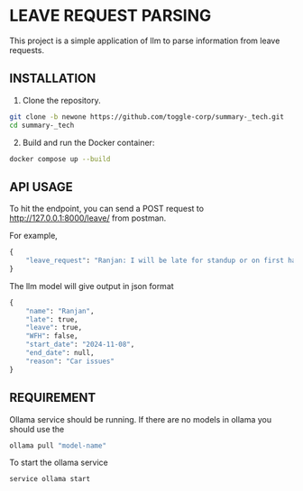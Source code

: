 # LEAVE REQUEST PARSING

This project is a simple application of llm to parse information from leave requests.

## INSTALLATION

1. Clone the repository.

```bash
git clone -b newone https://github.com/toggle-corp/summary-_tech.git
cd summary-_tech
```

2. Build and run the Docker container:

```bash
docker compose up --build
```

## API USAGE

To hit the endpoint, you can send a POST request to http://127.0.0.1:8000/leave/ from postman.

For example,

```python
{
    "leave_request": "Ranjan: I will be late for standup or on first half leave tomorrow depending on how quickly the car issues will be resolved at the service center."
}
```

The llm model will give output in json format

```python
{
    "name": "Ranjan",
    "late": true,
    "leave": true,
    "WFH": false,
    "start_date": "2024-11-08",
    "end_date": null,
    "reason": "Car issues"
}
```

## REQUIREMENT

Ollama service should be running.
If there are no models in ollama you should use the

```bash
ollama pull "model-name"
```

To start the ollama service

```bash
service ollama start
```
